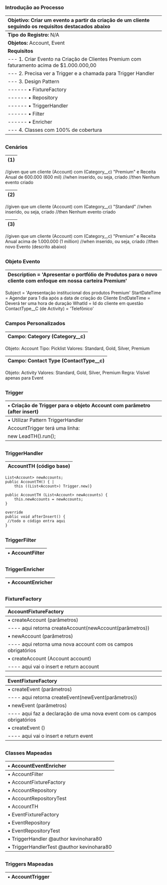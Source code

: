 
### Introdução ao Processo


|**Objetivo:** Criar um evento a partir da criação de um cliente seguindo os requisitos destacados abaixo|
| :--- |
|**Tipo do Registro:** N/A|
|**Objetos:** Account, Event|  
| **Requisitos** |
|--- 1. Criar Evento na Criação de Clientes Premium com faturamento acima de $1.000.000,00 |
|--- 2. Precisa ver a Trigger e a chamada para Trigger Handler|
|--- 3. Design Pattern|
   | ------ • FixtureFactory|
   | ------ • Repository|
   | ------ • TriggerHandler|
   | ------ • Filter|
   | ------ • Enricher|
|--- 4. Classes com 100% de cobertura|

##

### Cenários
|(1)|
| :--- |
//given
que um cliente (Account) com (Category__c) "Premium" e Receita Anual de 600.000 (600 mil)
//when
inserido, ou seja, criado
//then
Nenhum evento criado

| (2) |
| :--- |
//given
que um cliente (Account) com (Category__c) "Standard"
//when
inserido, ou seja, criado
//then
Nenhum evento criado

| (3) |
| :--- |
//given
que um cliente (Account) com (Category__c) "Premium" e Receita Anual acima de 1.000.000 (1 million)
//when
inserido, ou seja, criado
//then
novo Evento (descrito abaixo)

##

### Objeto Evento

|Description = 'Apresentar o portfólio de Produtos para o novo cliente com enfoque em nossa carteira Premium'|
| :--- |
Subject = 'Apresentação institucional dos produtos Premium'
StartDateTime =  Agendar para 1 dia após a data de criação do Cliente
EndDateTime = Deverá ter uma hora de duração
WhatId = Id do cliente em questão
ContactType__C (de Activity) = 'Telefônico'

##

### Campos Personalizados

| Campo: Category (Category__c) |
| :--- |
Objeto:  Account
Tipo: Picklist 
Valores: Standard, Gold, Silver, Premium

| Campo: Contact Type (ContactType__c)| 
| :--- |
Objeto: Activity
Valores: Standard, Gold, Silver, Premium
Regra: Visível apenas para Event

##

### Trigger

| • Criação de Trigger para o objeto Account com parâmetro (after insert)| 
| :--- |
| • Utilizar Pattern TriggerHandler|
|	AccountTrigger terá uma linha:|
|		new LeadTH().run();|

##

### TriggerHandler

| AccountTH (código base)| 
| :--- |

```
List<Account> newAccounts; 
public AccountTH() { |
	this ((List<Account>) Trigger.new)} 

public AccountTH (List<Account> newAccounts) {
	this.newAccounts = newAccounts;
}

override
public void afterInsert() {
 //todo o código entra aqui
}
```
##

### TriggerFilter

| • AccountFilter |
| :--- |

##

### TriggerEnricher
|• AccountEnricher|
| :--- |

##

### FixtureFactory

|AccountFixtureFactory |
| :--- |
|    • createAccount (parâmetros)|
|	   ---- aqui retorna  createAccount(newAccount(parâmetros))|
|    • newAccount (parâmetros)|
|	  ----  aqui retorna uma nova account com os campos obrigatórios|
|    • createAccount (Account account)|
|	  ----  aqui vai o insert e return account |

| EventFixtureFactory | 
| :--- |
|    • createEvent (parâmetros)|
|	    ---- aqui retorna  createEvent(newEvent(parâmetros))|
|    • newEvent (parâmetros)|
|	    ---- aqui faz a declaração de uma nova event com os campos obrigatórios|
|    • createEvent ()|
|	    ---- aqui vai o insert e return event |

##

### Classes Mapeadas 

|    • AccountEventEnricher |
| :--- |
|    • AccountFilter |
|    • AccountFixtureFactory |
|    • AccountRepository |
|    • AccountRepositoryTest |
|    • AccountTH |
|    • EventFixtureFactory |
|    • EventRepository |
|    • EventRepositoryTest |
|    • TriggerHandler @author kevinohara80 |
|    • TriggerHandlerTest @author kevinohara80 |

##

### Triggers Mapeadas 

|     • AccountTrigger |
| :--- |
